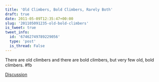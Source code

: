 ```yaml
---
title: 'Old Climbers, Bold Climbers, Rarely Both'
draft: true
date: 2011-05-09T12:35:47+00:00
slug: '201105091235-old-bold-climbers'
is_tweet: true
tweet_info:
  id: '67462749789229056'
  type: 'post'
  is_thread: False
---
```




There are old climbers and there are bold climbers, but very few old, bold climbers. #fb

[Discussion](https://x.com/sytelus/status/67462749789229056)
